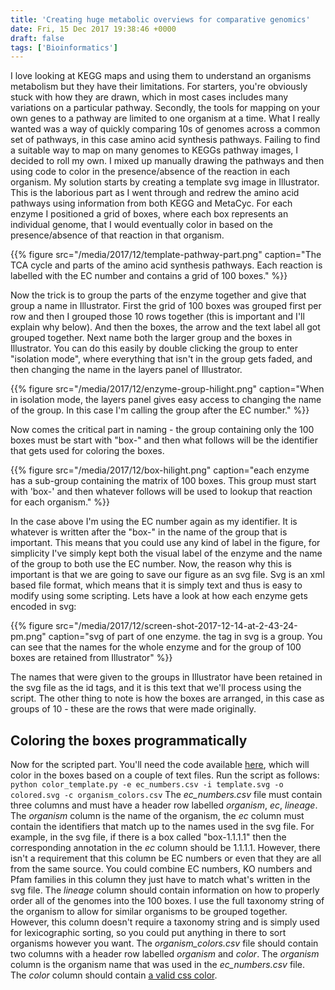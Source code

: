 ```yaml
---
title: 'Creating huge metabolic overviews for comparative genomics'
date: Fri, 15 Dec 2017 19:38:46 +0000
draft: false
tags: ['Bioinformatics']
---
```


I love looking at KEGG maps and using them to understand an organisms metabolism but they have their limitations. For starters, you're obviously stuck with how they are drawn, which in most cases includes many variations on a particular pathway. Secondly, the tools for mapping on your own genes to a pathway are limited to one organism at a time. What I really wanted was a way of quickly comparing 10s of genomes across a common set of pathways, in this case amino acid synthesis pathways. Failing to find a suitable way to map on many genomes to KEGGs pathway images, I decided to roll my own. I mixed up manually drawing the pathways and then using code to color in the presence/absence of the reaction in each organism. My solution starts by creating a template svg image in Illustrator. This is the laborious part as I went through and redrew the amino acid pathways using information from both KEGG and MetaCyc. For each enzyme I positioned a grid of boxes, where each box represents an individual genome, that I would eventually color in based on the presence/absence of that reaction in that organism. 

{{% figure src="/media/2017/12/template-pathway-part.png" caption="The TCA cycle and parts of the amino acid synthesis pathways. Each reaction is labelled with the EC number and contains a grid of 100 boxes." %}}

Now the trick is to group the parts of the enzyme together and give that group a name in Illustrator. First the grid of 100 boxes was grouped first per row and then I grouped those 10 rows together (this is important and I'll explain why below). And then the boxes, the arrow and the text label all got grouped together. Next name both the larger group and the boxes in Illustrator. You can do this easily by double clicking the group to enter "isolation mode", where everything that isn't in the group gets faded, and then changing the name in the layers panel of Illustrator. 

{{% figure src="/media/2017/12/enzyme-group-hilight.png" caption="When in isolation mode, the layers panel gives easy access to changing the name of the group. In this case I'm calling the group after the EC number." %}} 

Now comes the critical part in naming - the group containing only the 100 boxes must be start with "box-" and then what follows will be the identifier that gets used for coloring the boxes. 

{{% figure src="/media/2017/12/box-hilight.png" caption="each enzyme has a sub-group containing the matrix of 100 boxes. This group must start with 'box-' and then whatever follows will be used to lookup that reaction for each organism." %}}

In the case above I'm using the EC number again as my identifier. It is whatever is written after the "box-" in the name of the group that is important. This means that you could use any kind of label in the figure, for simplicity I've simply kept both the visual label of the enzyme and the name of the group to both use the EC number. Now, the reason why this is important is that we are going to save our figure as an svg file. Svg is an xml based file format, which means that it is simply text and thus is easy to modify using some scripting. Lets have a look at how each enzyme gets encoded in svg: 
 
{{% figure src="/media/2017/12/screen-shot-2017-12-14-at-2-43-24-pm.png" caption="svg of part of one enzyme. the tag in svg is a group. You can see that the names for the whole enzyme and for the group of 100 boxes are retained from Illustrator" %}}
 
The names that were given to the groups in Illustrator have been retained in the svg file as the id tags, and it is this text that we'll process using the script. The other thing to note is how the boxes are arranged, in this case as groups of 10 - these are the rows that were made originally.

Coloring the boxes programmatically
-----------------------------------

Now for the scripted part. You'll need the code available [here](https://github.com/ctSkennerton/template_metabolic_pathways), which will color in the boxes based on a couple of text files. Run the script as follows: `python color_template.py -e ec_numbers.csv -i template.svg -o colored.svg -c organism_colors.csv` The _ec\_numbers.csv_ file must contain three columns and must have a header row labelled _organism_, _ec_, _lineage_. The _organism_ column is the name of the organism, the _ec_ column must contain the identifiers that match up to the names used in the svg file. For example, in the svg file, if there is a box called "box-1.1.1.1" then the corresponding annotation in the _ec_ column should be 1.1.1.1. However, there isn't a requirement that this column be EC numbers or even that they are all from the same source. You could combine EC numbers, KO numbers and Pfam families in this column they just have to match what's written in the svg file. The _lineage_ column should contain information on how to properly order all of the genomes into the 100 boxes. I use the full taxonomy string of the organism to allow for similar organisms to be grouped together. However, this column doesn't require a taxonomy string and is simply used for lexicographic sorting, so you could put anything in there to sort organisms however you want. The _organism\_colors.csv_ file should contain two columns with a header row labelled _organism_ and _color_. The _organism_ column is the organism name that was used in the _ec\_numbers.csv_ file. The _color_ column should contain [a valid css color](https://www.w3schools.com/cssref/css_colors_legal.asp).